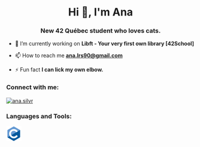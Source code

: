 <h1 align="center">Hi 👋, I'm Ana</h1>
<h3 align="center">New 42 Québec student who loves cats.</h3>

- 🔭 I’m currently working on **Libft - Your very first own library [42School]**

- 📫 How to reach me **ana.lrs90@gmail.com**

- ⚡ Fun fact **I can lick my own elbow.**

<h3 align="left">Connect with me:</h3>
<p align="left">
<a href="https://instagram.com/ana.silvr" target="blank"><img align="center" src="https://raw.githubusercontent.com/rahuldkjain/github-profile-readme-generator/master/src/images/icons/Social/instagram.svg" alt="ana.silvr" height="30" width="40" /></a>
</p>

<h3 align="left">Languages and Tools:</h3>
<p align="left"> <a href="https://www.cprogramming.com/" target="_blank"> <img src="https://raw.githubusercontent.com/devicons/devicon/master/icons/c/c-original.svg" alt="c" width="40" height="40"/> </a> </p>


